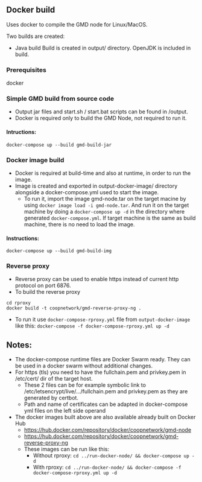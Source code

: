 ## Docker build

Uses docker to compile the GMD node for Linux/MacOS.

Two builds are created:

- Java build
  Build is created in output/ directory.
  OpenJDK is included in build.

### Prerequisites

docker


### Simple GMD build from source code  
- Output jar files and start.sh / start.bat scripts can be found in /output.
- Docker is required only to build the GMD Node, not required to run it.  
#### Intructions:  
`docker-compose up --build gmd-build-jar`


### Docker image build
- Docker is required at build-time and also at runtime, in order to run the image.  
- Image is created and exported in output-docker-image/ directory alongside a docker-compose.yml used to start the image.
  - To run it, import the image gmd-node.tar on the target macine by using `docker image load -i gmd-node.tar`. And run it on the target machine by doing a `docker-compose up -d` in the directory where generated `docker-compose.yml`. If target machine is the same as build machine, there is no need to load the image.  
#### Instructions:  
`docker-compose up --build gmd-build-img`

### Reverse proxy
- Reverse proxy can be used to enable https instead of current http protocol on port 6876. 
- To build the reverse proxy
```
cd rproxy
docker build -t coopnetwork/gmd-reverse-proxy-ng .
```
- To run it use `docker-compose-rproxy.yml` file from `output-docker-image` like this:
`docker-compose -f docker-compose-rproxy.yml up -d`  


## Notes:  
- The docker-compose runtime files are Docker Swarm ready. They can be used in a docker swarm without additional changes.
- For https (tls) you need to have the fullchain.pem and privkey.pem in /etc/cert/ dir of the target host.
  - These 2 files can be for example symbolic link to /etc/letsencrypt/live/.../fullchain.pem and privkey.pem as they are generated by certbot.
  - Path and name of certificates can be adapted in docker-compose yml files on the left side operand
- The docker images built above are also available already built on Docker Hub 
  - https://hub.docker.com/repository/docker/coopnetwork/gmd-node 
  - https://hub.docker.com/repository/docker/coopnetwork/gmd-reverse-proxy-ng
  - These images can be run like this:
    - Without rproxy: `cd ../run-docker-node/ && docker-compose up -d`
    - With rproxy: `cd ../run-docker-node/ && docker-compose -f docker-compose-rproxy.yml up -d`


